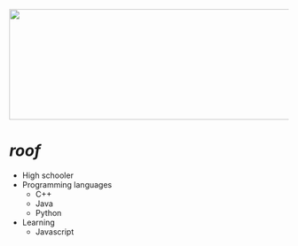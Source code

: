 <div align="center">
  <img src="https://raw.githubusercontent.com/roooof/roooof/main/imgs/animated-koi-fish.gif" height="200" width="700">
</div>

# ***roof***

- High schooler 
- Programming languages
  - C++
  - Java
  - Python
- Learning 
  - Javascript
 
